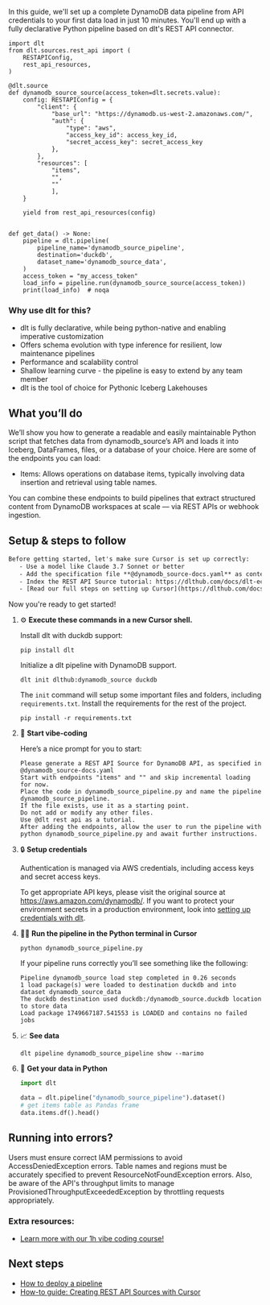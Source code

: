 In this guide, we'll set up a complete DynamoDB data pipeline from API credentials to your first data load in just 10 minutes. You'll end up with a fully declarative Python pipeline based on dlt's REST API connector.

```python-outcome
import dlt
from dlt.sources.rest_api import (
    RESTAPIConfig,
    rest_api_resources,
)

@dlt.source
def dynamodb_source_source(access_token=dlt.secrets.value):
    config: RESTAPIConfig = {
        "client": {
            "base_url": "https://dynamodb.us-west-2.amazonaws.com/",
            "auth": {
                "type": "aws",
                "access_key_id": access_key_id,
                "secret_access_key": secret_access_key
            },
        },
        "resources": [
            "items", 
            "", 
            ""
            ],
    }

    yield from rest_api_resources(config)


def get_data() -> None:
    pipeline = dlt.pipeline(
        pipeline_name='dynamodb_source_pipeline',
        destination='duckdb',
        dataset_name='dynamodb_source_data', 
    )
    access_token = "my_access_token"
    load_info = pipeline.run(dynamodb_source_source(access_token))
    print(load_info)  # noqa
```

### Why use dlt for this?

- dlt is fully declarative, while being python-native and enabling imperative customization
- Offers schema evolution with type inference for resilient, low maintenance pipelines
- Performance and scalability control
- Shallow learning curve - the pipeline is easy to extend by any team member
- dlt is the tool of choice for Pythonic Iceberg Lakehouses

## What you’ll do

We’ll show you how to generate a readable and easily maintainable Python script that fetches data from dynamodb_source’s API and loads it into Iceberg, DataFrames, files, or a database of your choice. Here are some of the endpoints you can load:

- Items: Allows operations on database items, typically involving data insertion and retrieval using table names.

You can combine these endpoints to build pipelines that extract structured content from DynamoDB workspaces at scale — via REST APIs or webhook ingestion.

## Setup & steps to follow

```default
Before getting started, let's make sure Cursor is set up correctly:
   - Use a model like Claude 3.7 Sonnet or better
   - Add the specification file **@dynamodb_source-docs.yaml** as context
   - Index the REST API Source tutorial: https://dlthub.com/docs/dlt-ecosystem/verified-sources/rest_api/ and add it to context as **@dlt rest api**
   - [Read our full steps on setting up Cursor](https://dlthub.com/docs/dlt-ecosystem/llm-tooling/cursor-restapi#23-configuring-cursor-with-documentation)
```

Now you're ready to get started! 

1. ⚙️ **Execute these commands in a new Cursor shell.**
    
    Install dlt with duckdb support:
    ```shell
    pip install dlt
    ```

    Initialize a dlt pipeline with DynamoDB support.
    ```shell
    dlt init dlthub:dynamodb_source duckdb
    ```

    The `init` command will setup some important files and folders, including `requirements.txt`. Install the requirements for the rest of the project.
    ```shell
    pip install -r requirements.txt
    ```
    
2. 🤠 **Start vibe-coding**
    
    Here’s a nice prompt for you to start: 
    
    ```prompt
    Please generate a REST API Source for DynamoDB API, as specified in @dynamodb_source-docs.yaml 
    Start with endpoints "items" and "" and skip incremental loading for now. 
    Place the code in dynamodb_source_pipeline.py and name the pipeline dynamodb_source_pipeline. 
    If the file exists, use it as a starting point. 
    Do not add or modify any other files. 
    Use @dlt rest api as a tutorial. 
    After adding the endpoints, allow the user to run the pipeline with python dynamodb_source_pipeline.py and await further instructions.
    ```

    
3. 🔒 **Setup credentials** 
    
    Authentication is managed via AWS credentials, including access keys and secret access keys.
    
    To get appropriate API keys, please visit the original source at https://aws.amazon.com/dynamodb/.
    If you want to protect your environment secrets in a production environment, look into [setting up credentials with dlt](https://dlthub.com/docs/walkthroughs/add_credentials).
    
4. 🏃‍♀️ **Run the pipeline in the Python terminal in Cursor**
    
    ```shell
    python dynamodb_source_pipeline.py
    ```
    
    If your pipeline runs correctly you’ll see something like the following:
    
    ```shell
    Pipeline dynamodb_source load step completed in 0.26 seconds
    1 load package(s) were loaded to destination duckdb and into dataset dynamodb_source_data
    The duckdb destination used duckdb:/dynamodb_source.duckdb location to store data
    Load package 1749667187.541553 is LOADED and contains no failed jobs
    ```
    
5. 📈 **See data**
    
    ```shell
    dlt pipeline dynamodb_source_pipeline show --marimo
    ```
    
6. 🐍 **Get your data in Python**
    
    ```python
    import dlt

   data = dlt.pipeline("dynamodb_source_pipeline").dataset()
   # get items table as Pandas frame
   data.items.df().head()
    ```

## Running into errors?

Users must ensure correct IAM permissions to avoid AccessDeniedException errors. Table names and regions must be accurately specified to prevent ResourceNotFoundException errors. Also, be aware of the API's throughput limits to manage ProvisionedThroughputExceededException by throttling requests appropriately.

### Extra resources:

- [Learn more with our 1h vibe coding course!](https://www.youtube.com/watch?v=GGid70rnJuM)

## Next steps

- [How to deploy a pipeline](https://dlthub.com/docs/walkthroughs/deploy-a-pipeline)
- [How-to guide: Creating REST API Sources with Cursor](https://dlthub.com/docs/dlt-ecosystem/llm-tooling/cursor-restapi)